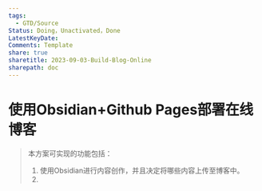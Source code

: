 ```yaml
---
tags:
  - GTD/Source
Status: Doing，Unactivated，Done
LatestKeyDate: 
Comments: Template
share: true
sharetitle: 2023-09-03-Build-Blog-Online
sharepath: doc
---
```


# 使用Obsidian+Github Pages部署在线博客
> 本方案可实现的功能包括：
> 1. 使用Obsidian进行内容创作，并且决定将哪些内容上传至博客中。
> 2. 